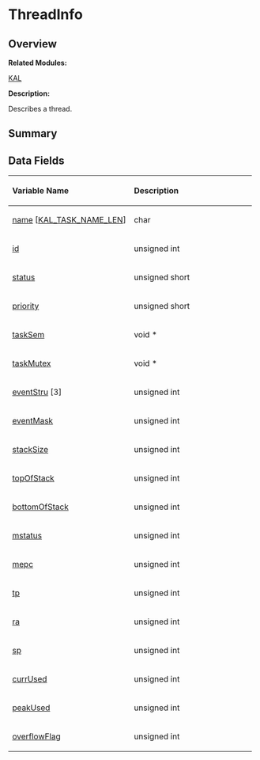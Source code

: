 # ThreadInfo<a name="ZH-CN_TOPIC_0000001055515030"></a>

## **Overview**<a name="section425086273191902"></a>

**Related Modules:**

[KAL](zh-cn_topic_0000001054595087.md)

**Description:**

Describes a thread. 

## **Summary**<a name="section1309594257191902"></a>

## Data Fields<a name="pub-attribs"></a>

<a name="table306006874191902"></a>
<table><thead align="left"><tr id="row507374646191902"><th class="cellrowborder" valign="top" width="50%" id="mcps1.1.3.1.1"><p id="p1046545888191902"><a name="p1046545888191902"></a><a name="p1046545888191902"></a>Variable Name</p>
</th>
<th class="cellrowborder" valign="top" width="50%" id="mcps1.1.3.1.2"><p id="p1289151577191902"><a name="p1289151577191902"></a><a name="p1289151577191902"></a>Description</p>
</th>
</tr>
</thead>
<tbody><tr id="row1675007072191902"><td class="cellrowborder" valign="top" width="50%" headers="mcps1.1.3.1.1 "><p id="p390716100191902"><a name="p390716100191902"></a><a name="p390716100191902"></a><a href="zh-cn_topic_0000001054595087.md#ga13a2aab39a8c95bf10c135207b15f851">name</a> [<a href="zh-cn_topic_0000001054595087.md#ga5c36b53bd6e8cbdbcd79f702eda94fdc">KAL_TASK_NAME_LEN</a>]</p>
</td>
<td class="cellrowborder" valign="top" width="50%" headers="mcps1.1.3.1.2 "><p id="p1254538215191902"><a name="p1254538215191902"></a><a name="p1254538215191902"></a>char&nbsp;</p>
</td>
</tr>
<tr id="row1096724032191902"><td class="cellrowborder" valign="top" width="50%" headers="mcps1.1.3.1.1 "><p id="p1986266106191902"><a name="p1986266106191902"></a><a name="p1986266106191902"></a><a href="zh-cn_topic_0000001054595087.md#gac764c6a73d29bd0730350f81f4594a9f">id</a></p>
</td>
<td class="cellrowborder" valign="top" width="50%" headers="mcps1.1.3.1.2 "><p id="p1771625424191902"><a name="p1771625424191902"></a><a name="p1771625424191902"></a>unsigned int&nbsp;</p>
</td>
</tr>
<tr id="row435246948191902"><td class="cellrowborder" valign="top" width="50%" headers="mcps1.1.3.1.1 "><p id="p572113388191902"><a name="p572113388191902"></a><a name="p572113388191902"></a><a href="zh-cn_topic_0000001054595087.md#ga0ab6ed527e0c49b254e7e6764fd99c09">status</a></p>
</td>
<td class="cellrowborder" valign="top" width="50%" headers="mcps1.1.3.1.2 "><p id="p1184372673191902"><a name="p1184372673191902"></a><a name="p1184372673191902"></a>unsigned short&nbsp;</p>
</td>
</tr>
<tr id="row482416464191902"><td class="cellrowborder" valign="top" width="50%" headers="mcps1.1.3.1.1 "><p id="p630374533191902"><a name="p630374533191902"></a><a name="p630374533191902"></a><a href="zh-cn_topic_0000001054595087.md#ga5eb18799436289247d58027508924bf9">priority</a></p>
</td>
<td class="cellrowborder" valign="top" width="50%" headers="mcps1.1.3.1.2 "><p id="p1783272417191902"><a name="p1783272417191902"></a><a name="p1783272417191902"></a>unsigned short&nbsp;</p>
</td>
</tr>
<tr id="row22139075191902"><td class="cellrowborder" valign="top" width="50%" headers="mcps1.1.3.1.1 "><p id="p432451241191902"><a name="p432451241191902"></a><a name="p432451241191902"></a><a href="zh-cn_topic_0000001054595087.md#gabce57039bcba8c3c5941e11fc13908e1">taskSem</a></p>
</td>
<td class="cellrowborder" valign="top" width="50%" headers="mcps1.1.3.1.2 "><p id="p995184689191902"><a name="p995184689191902"></a><a name="p995184689191902"></a>void *&nbsp;</p>
</td>
</tr>
<tr id="row1953408366191902"><td class="cellrowborder" valign="top" width="50%" headers="mcps1.1.3.1.1 "><p id="p572189789191902"><a name="p572189789191902"></a><a name="p572189789191902"></a><a href="zh-cn_topic_0000001054595087.md#ga2001b2a08dea8277c36d7e8f6cfb09f5">taskMutex</a></p>
</td>
<td class="cellrowborder" valign="top" width="50%" headers="mcps1.1.3.1.2 "><p id="p135064702191902"><a name="p135064702191902"></a><a name="p135064702191902"></a>void *&nbsp;</p>
</td>
</tr>
<tr id="row760746421191902"><td class="cellrowborder" valign="top" width="50%" headers="mcps1.1.3.1.1 "><p id="p861189846191902"><a name="p861189846191902"></a><a name="p861189846191902"></a><a href="zh-cn_topic_0000001054595087.md#ga1424ad853216d3a422ad7ce7626225cd">eventStru</a> [3]</p>
</td>
<td class="cellrowborder" valign="top" width="50%" headers="mcps1.1.3.1.2 "><p id="p754884852191902"><a name="p754884852191902"></a><a name="p754884852191902"></a>unsigned int&nbsp;</p>
</td>
</tr>
<tr id="row710928846191902"><td class="cellrowborder" valign="top" width="50%" headers="mcps1.1.3.1.1 "><p id="p242533684191902"><a name="p242533684191902"></a><a name="p242533684191902"></a><a href="zh-cn_topic_0000001054595087.md#gae92f3f338fe0daeee86bf24205d029f4">eventMask</a></p>
</td>
<td class="cellrowborder" valign="top" width="50%" headers="mcps1.1.3.1.2 "><p id="p745906987191902"><a name="p745906987191902"></a><a name="p745906987191902"></a>unsigned int&nbsp;</p>
</td>
</tr>
<tr id="row1571157393191902"><td class="cellrowborder" valign="top" width="50%" headers="mcps1.1.3.1.1 "><p id="p1545041531191902"><a name="p1545041531191902"></a><a name="p1545041531191902"></a><a href="zh-cn_topic_0000001054595087.md#ga3948edc6f57a3afbdaf45347d29a85c8">stackSize</a></p>
</td>
<td class="cellrowborder" valign="top" width="50%" headers="mcps1.1.3.1.2 "><p id="p262247266191902"><a name="p262247266191902"></a><a name="p262247266191902"></a>unsigned int&nbsp;</p>
</td>
</tr>
<tr id="row650439333191902"><td class="cellrowborder" valign="top" width="50%" headers="mcps1.1.3.1.1 "><p id="p1497814948191902"><a name="p1497814948191902"></a><a name="p1497814948191902"></a><a href="zh-cn_topic_0000001054595087.md#ga3a22f2522b3d5cdd6063f2f57d4206ea">topOfStack</a></p>
</td>
<td class="cellrowborder" valign="top" width="50%" headers="mcps1.1.3.1.2 "><p id="p1985575141191902"><a name="p1985575141191902"></a><a name="p1985575141191902"></a>unsigned int&nbsp;</p>
</td>
</tr>
<tr id="row1978171932191902"><td class="cellrowborder" valign="top" width="50%" headers="mcps1.1.3.1.1 "><p id="p977845497191902"><a name="p977845497191902"></a><a name="p977845497191902"></a><a href="zh-cn_topic_0000001054595087.md#ga9782002d7ff296063c57521353df67fe">bottomOfStack</a></p>
</td>
<td class="cellrowborder" valign="top" width="50%" headers="mcps1.1.3.1.2 "><p id="p760572284191902"><a name="p760572284191902"></a><a name="p760572284191902"></a>unsigned int&nbsp;</p>
</td>
</tr>
<tr id="row1351467070191902"><td class="cellrowborder" valign="top" width="50%" headers="mcps1.1.3.1.1 "><p id="p690661565191902"><a name="p690661565191902"></a><a name="p690661565191902"></a><a href="zh-cn_topic_0000001054595087.md#gae7d1ec2921ba3fd0d2d4009f76f73f3f">mstatus</a></p>
</td>
<td class="cellrowborder" valign="top" width="50%" headers="mcps1.1.3.1.2 "><p id="p815457192191902"><a name="p815457192191902"></a><a name="p815457192191902"></a>unsigned int&nbsp;</p>
</td>
</tr>
<tr id="row464507867191902"><td class="cellrowborder" valign="top" width="50%" headers="mcps1.1.3.1.1 "><p id="p2120922533191902"><a name="p2120922533191902"></a><a name="p2120922533191902"></a><a href="zh-cn_topic_0000001054595087.md#ga443d3e54ba44e2528c482c206997de94">mepc</a></p>
</td>
<td class="cellrowborder" valign="top" width="50%" headers="mcps1.1.3.1.2 "><p id="p2137277445191902"><a name="p2137277445191902"></a><a name="p2137277445191902"></a>unsigned int&nbsp;</p>
</td>
</tr>
<tr id="row996017982191902"><td class="cellrowborder" valign="top" width="50%" headers="mcps1.1.3.1.1 "><p id="p1920889864191902"><a name="p1920889864191902"></a><a name="p1920889864191902"></a><a href="zh-cn_topic_0000001054595087.md#ga782cce4041f34c75829b862b32e19ca1">tp</a></p>
</td>
<td class="cellrowborder" valign="top" width="50%" headers="mcps1.1.3.1.2 "><p id="p822853370191902"><a name="p822853370191902"></a><a name="p822853370191902"></a>unsigned int&nbsp;</p>
</td>
</tr>
<tr id="row509666540191902"><td class="cellrowborder" valign="top" width="50%" headers="mcps1.1.3.1.1 "><p id="p1612747980191902"><a name="p1612747980191902"></a><a name="p1612747980191902"></a><a href="zh-cn_topic_0000001054595087.md#gae011035df8be3da14189c65a0028a137">ra</a></p>
</td>
<td class="cellrowborder" valign="top" width="50%" headers="mcps1.1.3.1.2 "><p id="p35371026191902"><a name="p35371026191902"></a><a name="p35371026191902"></a>unsigned int&nbsp;</p>
</td>
</tr>
<tr id="row1833085091191902"><td class="cellrowborder" valign="top" width="50%" headers="mcps1.1.3.1.1 "><p id="p446721566191902"><a name="p446721566191902"></a><a name="p446721566191902"></a><a href="zh-cn_topic_0000001054595087.md#gae2812d96da0c6a7580f5161663af418a">sp</a></p>
</td>
<td class="cellrowborder" valign="top" width="50%" headers="mcps1.1.3.1.2 "><p id="p333088230191902"><a name="p333088230191902"></a><a name="p333088230191902"></a>unsigned int&nbsp;</p>
</td>
</tr>
<tr id="row369851168191902"><td class="cellrowborder" valign="top" width="50%" headers="mcps1.1.3.1.1 "><p id="p1164902711191902"><a name="p1164902711191902"></a><a name="p1164902711191902"></a><a href="zh-cn_topic_0000001054595087.md#ga0a57d18c5ea4b55301b070c14bcfec60">currUsed</a></p>
</td>
<td class="cellrowborder" valign="top" width="50%" headers="mcps1.1.3.1.2 "><p id="p28320644191902"><a name="p28320644191902"></a><a name="p28320644191902"></a>unsigned int&nbsp;</p>
</td>
</tr>
<tr id="row827088600191902"><td class="cellrowborder" valign="top" width="50%" headers="mcps1.1.3.1.1 "><p id="p1379174881191902"><a name="p1379174881191902"></a><a name="p1379174881191902"></a><a href="zh-cn_topic_0000001054595087.md#ga2416d243f06063f759aea86e793417dc">peakUsed</a></p>
</td>
<td class="cellrowborder" valign="top" width="50%" headers="mcps1.1.3.1.2 "><p id="p81312936191902"><a name="p81312936191902"></a><a name="p81312936191902"></a>unsigned int&nbsp;</p>
</td>
</tr>
<tr id="row507189175191902"><td class="cellrowborder" valign="top" width="50%" headers="mcps1.1.3.1.1 "><p id="p118359088191902"><a name="p118359088191902"></a><a name="p118359088191902"></a><a href="zh-cn_topic_0000001054595087.md#gac28ecdda9bd5ba304bfcb4437c729e9f">overflowFlag</a></p>
</td>
<td class="cellrowborder" valign="top" width="50%" headers="mcps1.1.3.1.2 "><p id="p1204018332191902"><a name="p1204018332191902"></a><a name="p1204018332191902"></a>unsigned int&nbsp;</p>
</td>
</tr>
</tbody>
</table>

